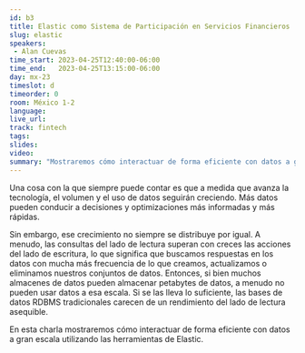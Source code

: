 ```yaml
---
id: b3
title: Elastic como Sistema de Participación en Servicios Financieros
slug: elastic
speakers:
 - Alan Cuevas
time_start: 2023-04-25T12:40:00-06:00
time_end:   2023-04-25T13:15:00-06:00
day: mx-23
timeslot: d
timeorder: 0
room: México 1-2
language: 
live_url: 
track: fintech
tags:
slides: 
video: 
summary: "Mostraremos cómo interactuar de forma eficiente con datos a gran escala utilizando las herramientas de Elastic."
---
```


Una cosa con la que siempre puede contar es que a medida que avanza la tecnología, el volumen y el uso de datos seguirán creciendo. Más datos pueden conducir a decisiones y optimizaciones más informadas y más rápidas.

Sin embargo, ese crecimiento no siempre se distribuye por igual. A menudo, las consultas del lado de lectura superan con creces las acciones del lado de escritura, lo que significa que buscamos respuestas en los datos con mucha más frecuencia de lo que creamos, actualizamos o eliminamos nuestros conjuntos de datos. Entonces, si bien muchos almacenes de datos pueden almacenar petabytes de datos, a menudo no pueden usar datos a esa escala. Si se las lleva lo suficiente, las bases de datos RDBMS tradicionales carecen de un rendimiento del lado de lectura asequible.

En esta charla mostraremos cómo interactuar de forma eficiente con datos a gran escala utilizando las herramientas de Elastic.